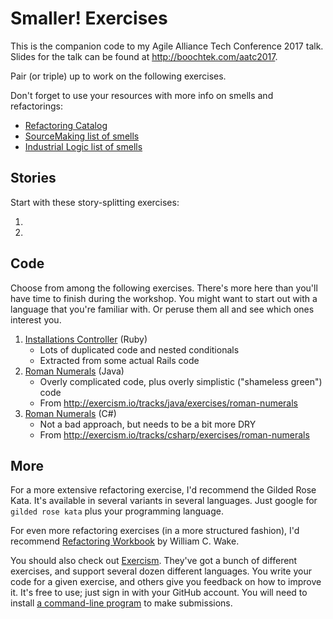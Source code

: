 Smaller! Exercises
==================

This is the companion code to my Agile Alliance Tech Conference 2017 talk.
Slides for the talk can be found at http://boochtek.com/aatc2017.

Pair (or triple) up to work on the following exercises.

Don't forget to use your resources with more info on smells and refactorings:

* [Refactoring Catalog](https://refactoring.com/catalog/)
* [SourceMaking list of smells](https://sourcemaking.com/refactoring/smells)
* [Industrial Logic list of smells](http://www.industriallogic.com/wp-content/uploads/2005/09/smellstorefactorings.pdf)


Stories
-------

Start with these story-splitting exercises:

1.
2.


Code
----

Choose from among the following exercises.
There's more here than you'll have time to finish during the workshop.
You might want to start out with a language that you're familiar with.
Or peruse them all and see which ones interest you.

1. [Installations Controller](installations_controller.rb) (Ruby)
    * Lots of duplicated code and nested conditionals
    * Extracted from some actual Rails code
2. [Roman Numerals](roman_numerals.java) (Java)
    * Overly complicated code, plus overly simplistic ("shameless green") code
    * From http://exercism.io/tracks/java/exercises/roman-numerals
3. [Roman Numerals](roman_numerals.cs) (C#)
    * Not a bad approach, but needs to be a bit more DRY
    * From http://exercism.io/tracks/csharp/exercises/roman-numerals


More
----

For a more extensive refactoring exercise, I'd recommend the Gilded Rose Kata.
It's available in several variants in several languages.
Just google for `gilded rose kata` plus your programming language.

For even more refactoring exercises (in a more structured fashion),
I'd recommend [Refactoring Workbook](http://amzn.com/dp/0321109295) by William C. Wake.

You should also check out [Exercism](http://exercism.io/).
They've got a bunch of different exercises, and support several dozen different languages.
You write your code for a given exercise, and others give you feedback on how to improve it.
It's free to use; just sign in with your GitHub account.
You will need to install [a command-line program](http://exercism.io/clients/cli) to make submissions.
